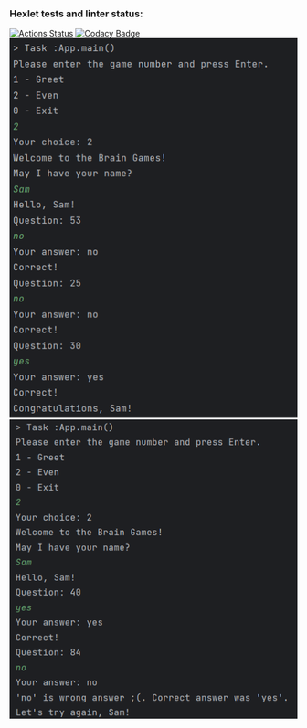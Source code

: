 ### Hexlet tests and linter status:
[![Actions Status](https://github.com/svinkaKar/java-project-61/actions/workflows/hexlet-check.yml/badge.svg)](https://github.com/svinkaKar/java-project-61/actions)
[![Codacy Badge](https://app.codacy.com/project/badge/Grade/4eb6edcc73f74aa688852dc1cd6e24d1)](https://app.codacy.com/gh/svinkaKar/java-project-61/dashboard?utm_source=gh&utm_medium=referral&utm_content=&utm_campaign=Badge_grade)
![correct.png](app%2Fsrc%2Fmain%2Fresources%2Fcorrect.png)
![uncorrect.png](app%2Fsrc%2Fmain%2Fresources%2Funcorrect.png)